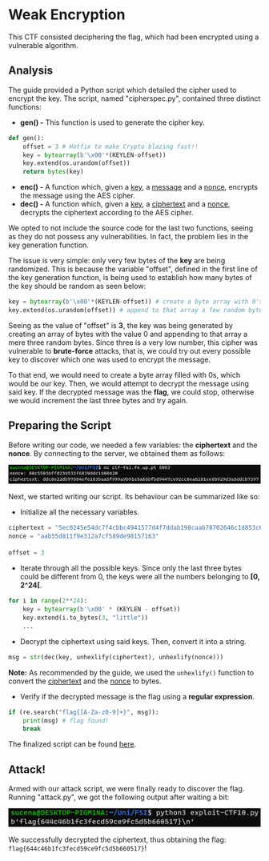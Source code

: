 # Weak Encryption

This CTF consisted deciphering the flag, which had been encrypted using a vulnerable algorithm.

## Analysis

The guide provided a Python script which detailed the cipher used to encrypt the key. The script, named "cipherspec.py", contained three distinct functions:

* **gen() -** This function is used to generate the cipher key.

```python
def gen(): 
	offset = 3 # Hotfix to make Crypto blazing fast!!
	key = bytearray(b'\x00'*(KEYLEN-offset)) 
	key.extend(os.urandom(offset))
	return bytes(key)
```

* **enc() -** A function which, given a <u>key</u>, a <u>message</u> and a <u>nonce</u>, encrypts the message using the AES cipher.
* **dec() -** A function which, given a <u>key</u>, a <u>ciphertext</u> and a <u>nonce</u>, decrypts the ciphertext according to the AES cipher.

We opted to not include the source code for the last two functions, seeing as they do not possess any vulnerabilities. In fact, the problem lies in the key generation function.

The issue is very simple: only very few bytes of the **key** are being randomized. This is because the variable "offset", defined in the first line of the key generation function, is being used to establish how many bytes of the key should be random as seen below:

```python
key = bytearray(b'\x00'*(KEYLEN-offset)) # create a byte array with 0's
key.extend(os.urandom(offset)) # append to that array a few random bytes
```

Seeing as the value of "offset" is **3**, the key was being generated by creating an array of bytes with the value 0 and appending to that array a mere three random bytes. Since three is a very low number, this cipher was vulnerable to **brute-force** attacks, that is, we could try out every possible key to discover which one was used to encrypt the message.

To that end, we would need to create a byte array filled with 0s, which would be our key. Then, we would attempt to decrypt the message using said key. If the decrypted message was the **flag**, we could stop, otherwise we would increment the last three bytes and try again.

## Preparing the Script

Before writing our code, we needed a few variables: the **ciphertext** and the **nonce**. By connecting to the server, we obtained them as follows:

![Alt text](images/10-1.png)

Next, we started writing our script. Its behaviour can be summarized like so:

* Initialize all the necessary variables.

```python
ciphertext = "5ec0245e54dc7f4cbbc4941577d4f7ddab198caab78702646c1d853c6912a7d7f4052ba72c3ae6"
nonce = "aab55d811f9e312a7cf589de98157163"

offset = 3
```

* Iterate through all the possible keys. Since only the last three bytes could be different from 0, the keys were all the numbers belonging to **[0, 2^24[**.

```python
for i in range(2**24):
	key = bytearray(b'\x00' * (KEYLEN - offset)) 
	key.extend(i.to_bytes(3, "little"))
    ...
```

* Decrypt the ciphertext using said keys. Then, convert it into a string.

```python
msg = str(dec(key, unhexlify(ciphertext), unhexlify(nonce)))
```

**Note:** As recommended by the guide, we used the `unhexlify()` function to convert the <u>ciphertext</u> and the <u>nonce</u> to bytes.

* Verify if the decrypted message is the flag using a **regular expression**.

```python
if (re.search("flag{[A-Za-z0-9]+}", msg)):
    print(msg) # flag found!
    break
```

The finalized script can be found [here](etc/exploit-CTF10.py).

## Attack!

Armed with our attack script, we were finally ready to discover the flag. Running "attack.py", we got the following output after waiting a bit:

![Alt text](images/10-2.png)

We successfully decrypted the ciphertext, thus obtaining the flag: `flag{644c46b1fc3fecd59ce9fc5d5b660517}`!
